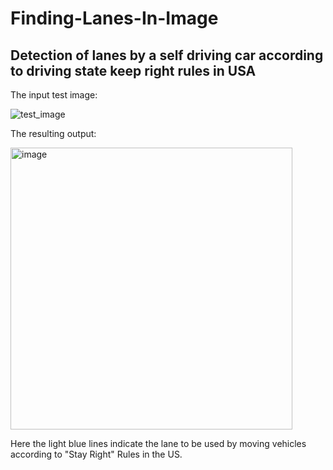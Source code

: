 # Finding-Lanes-In-Image
## Detection of lanes by a self driving car according to driving state keep right rules in USA
The input test image: 


![test_image](https://github.com/Tanishasharma11/Finding-Lanes-In-Image/assets/92216346/88757f7e-5517-4ab7-a573-13028840db1c)

The resulting output:


<img width="451" alt="image" src="https://github.com/Tanishasharma11/Finding-Lanes-In-Image/assets/92216346/517837cb-671d-4536-bb71-f6b0342d22a8">


Here the light blue lines indicate the lane to be used by moving vehicles according to "Stay Right" Rules in the US.

